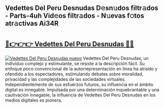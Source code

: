 ## Vedettes Del Peru Desnudas D𝚎sn𝚞dos filtr𝚊dos - Parts-4uh Vid𝚎os filtr𝚊dos - N𝚞evas f𝚘tos atr𝚊ctivas Ai34R

# <h2><a href="http://mb6ign.tromn.icu/?c=Vedettes+Del+Peru+Desnudas">🔗👉👉👉 Vedettes Del Peru Desnudas 🔗🔗</a></h2>

[![Vedettes Del Peru Desnudas nuevo](https://i.imgur.com/pEAQMta.gif)](http://mb6ign.tromn.icu/?c=Vedettes+Del+Peru+Desnudas)
Vedettes Del Peru Desnudas, un individuo complejo y estimulante, se resiste a la descripción fácil. Su enfoque poco convencional de la autorrepresentación en línea ha atraído y ofendido a los espectadores, estimulando debates sobre moralidad, privacidad y las complejidades de las sociedades virtuales. Independientemente de sus esfuerzos futuros, su influencia en el ámbito digital es innegable. Impulsada por una determinación inquebrantable y una cautivación innegable, la influencia de Vedettes Del Peru Desnudas en los medios digitales es pionera.
